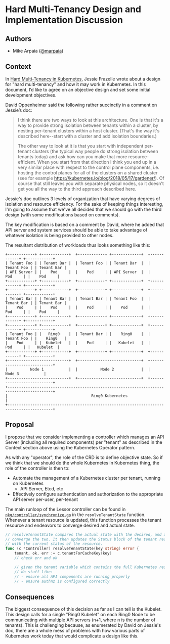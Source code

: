 # Hard Multi-Tenancy Design and Implementation Discussion

## Authors

- Mike Arpaia ([@marpaia](https://github.com/marpaia))

## Context

In [Hard Multi-Tenancy in Kubernetes](https://docs.google.com/document/d/1mNL5oCIqtVwXI9piTPMuGArdZH8CA2UFaxHtM5Myp6M/edit#), Jessie Frazelle wrote about a design for "hard multi-tenancy" and how it may work in Kubernetes. In this document, I’d like to agree on an objective design and set some initial development objectives.

David Oppenheimer said the following rather succinctly in a comment on Jessie’s doc:

> I think there are two ways to look at this architecture. One is that it's a way to provide strong isolation between tenants within a cluster, by nesting per-tenant clusters within a host cluster. (That's the way it's described here--start with a cluster and add isolation boundaries.)
>
> The other way to look at it is that you start with independent per-tenant clusters (the typical way people do strong isolation between tenants today) and ask how can you make that more resource-efficient. When you start from that direction I think you end up in a very similar place with respect to the control plane components, i.e. hosting the control planes for all of the clusters on a shared cluster (see for example https://kubernetes.io/blog/2018/05/17/gardener/). Of course that still leaves you with separate physical nodes, so it doesn't get you all the way to the third approach described here.

Jessie's doc outlines 3 levels of organization that have varying degrees of isolation and resource efficiency. For the sake of keeping things interesting, I'm going to assume that we've all decided that we should go with the third design (with some modifications based on comments).

The key modification is based on a comment by David, where he added that API server and system services should be able to take advantage of whatever isolation is being provided to other nodes.

The resultant distribution of workloads thus looks something like this:

```
+------------+ +------------+  +------------+ +-------------+  +------------+ +------------+
| Tenant Foo | | Tenant Bar |  | Tenant Foo | | Tenant Bar  |  | Tenant Foo | | Tenant Bar |
| API Server | |    Pod     |  |    Pod     | | API Server  |  |    Pod     | |    Pod     |
+------------+ +------------+  +------------+ +-------------+  +------------+ +------------+
+------------+ +------------+  +------------+ +-------------+  +------------+ +------------+
| Tenant Bar | | Tenant Bar |  | Tenant Bar | | Tenant Foo  |  | Tenant Bar | | Tenant Bar |
|    Pod     | |    Pod     |  |    Pod     | |    Pod      |  |    Pod     | |    Pod     |
+------------+ +------------+  +------------+ +-------------+  +------------+ +------------+
+------------+ +------------+  +------------+ +-------------+  +------------+ +------------+
| Tenant Foo | |   Ring0    |  | Tenant Bar | |    Ring0    |  | Tenant Foo | |    Ring0   |
|    Pod     | |  Kubelet   |  |    Pod     | |   Kubelet   |  |    Pod     | |   Kubelet  |
+------------+ +------------+  +------------+ +-------------+  +------------+ +------------+
+---------------------------+  +----------------------------+  +---------------------------+
|          Node 1           |  |          Node 2            |  |          Node 3           |
+---------------------------+  +----------------------------+  +---------------------------+
+------------------------------------------------------------------------------------------+
|                                     Ring0 Kubernetes                                     |
+------------------------------------------------------------------------------------------+
```

## Proposal

I propose that we consider implementing a controller which manages an API Server (including all required components) per "tenant" as described in the Context section above using the Kubernetes Operator pattern.

As with any "operator", the role of the CRD is to define objective state. So if we think that we should do the whole Kubernetes in Kubernetes thing, the role of the controller is then to:

- Automate the management of a Kubernetes cluster per tenant, running on Kubernetes
  - API Server, Etcd, etc
- Effectively configure authentication and authorization to the appropriate API server per-user, per-tenant

The main runloop of the Lessor controller can be found in [`pkg/controller/synchronize.go`](../../pkg/controller/synchronize.go) in the `resolveTenantState` function. Whenever a tenant resource is updated, this function processes the tenant resource and endeavors to converge desired and actual state.

```go
// resolveTenantState compares the actual state with the desired, and attempts to
// converge the two. It then updates the Status block of the tenant resource
// with the current status of the resource.
func (c *Controller) resolveTenantState(key string) error {
	tenant, ok, err := c.tenantForCacheKey(key)
	// check err and ok

	// given the tenant variable which contains the full Kubernetes resource,
	// do stuff like:
	// - ensure all API components are running properly
	// - ensure authnz is configured correctly
```

## Consequences

The biggest consequence of this decision as far as I can tell is the Kubelet. This design calls for a single "Ring0 Kubelet" on each Ring0 Node to be communicating with multiple API servers (n+1, where n is the number of tenants). This is challenging because, as enumerated by David on Jessie's doc, there are a whole mess of problems with how various parts of Kubernetes work today that would complicate a design like this.
